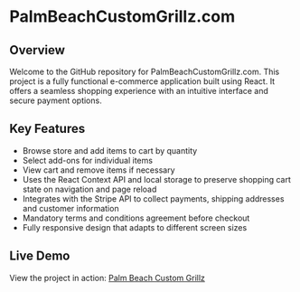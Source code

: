 # PalmBeachCustomGrillz.com

## Overview

Welcome to the GitHub repository for PalmBeachCustomGrillz.com. This project is a fully functional e-commerce application built using React. It offers a seamless shopping experience with an intuitive interface and secure payment options.

## Key Features

- Browse store and add items to cart by quantity
- Select add-ons for individual items
- View cart and remove items if necessary
- Uses the React Context API and local storage to preserve shopping cart state on navigation and page reload
- Integrates with the Stripe API to collect payments, shipping addresses and customer information
- Mandatory terms and conditions agreement before checkout
- Fully responsive design that adapts to different screen sizes

## Live Demo

View the project in action: [Palm Beach Custom Grillz](https://palmbeachcustomgrillz.com)
